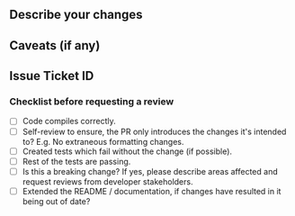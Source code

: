 ## Describe your changes

<!-- Please explain the changes you made here. -->

## Caveats (if any)

<!-- Please explain what might be possible caveats in the PR (if any). -->
<!-- Eg, makes certain feature slower, can be brittle and break easily with misconfiguration, etc. -->

## Issue Ticket ID

<!-- For example, "Fixes CED-001" -->
<!-- linear-bot will auto link the issue ticket. -->

### Checklist before requesting a review

- [ ] Code compiles correctly.
- [ ] Self-review to ensure, the PR only introduces the changes it's intended to? E.g. No extraneous formatting changes.
- [ ] Created tests which fail without the change (if possible).
- [ ] Rest of the tests are passing.
- [ ] Is this a breaking change? If yes, please describe areas affected and request reviews from developer stakeholders.
- [ ] Extended the README / documentation, if changes have resulted in it being out of date?
